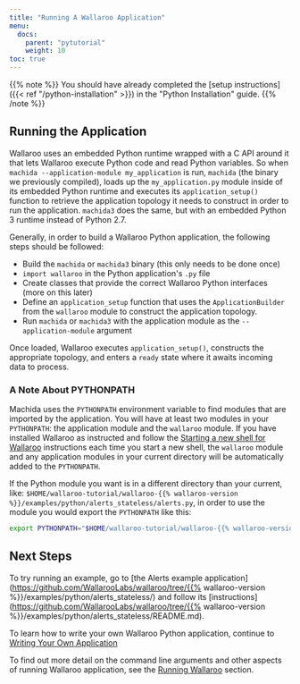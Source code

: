 ```yaml
---
title: "Running A Wallaroo Application"
menu:
  docs:
    parent: "pytutorial"
    weight: 10
toc: true
---
```

{{% note %}}
You should have already completed the [setup instructions]({{< ref "/python-installation" >}}) in the "Python Installation" guide.
{{% /note %}}

## Running the Application

Wallaroo uses an embedded Python runtime wrapped with a C API around it that lets Wallaroo execute Python code and read Python variables. So when `machida --application-module my_application` is run, `machida` (the binary we previously compiled), loads up the `my_application.py` module inside of its embedded Python runtime and executes its `application_setup()` function to retrieve the application topology it needs to construct in order to run the application. `machida3` does the same, but with an embedded Python 3 runtime instead of Python 2.7.

Generally, in order to build a Wallaroo Python application, the following steps should be followed:

* Build the `machida` or `machida3` binary (this only needs to be done once)
* `import wallaroo` in the Python application's `.py` file
* Create classes that provide the correct Wallaroo Python interfaces (more on this later)
* Define an `application_setup` function that uses the `ApplicationBuilder` from the `wallaroo` module to construct the application topology.
* Run `machida` or `machida3` with the application module as the `--application-module` argument

Once loaded, Wallaroo executes `application_setup()`, constructs the appropriate topology, and enters a `ready` state where it awaits incoming data to process.

### A Note About PYTHONPATH

Machida uses the `PYTHONPATH` environment variable to find modules that are imported by the application. You will have at least two modules in your `PYTHONPATH`: the application module and the `wallaroo` module. If you have installed Wallaroo as instructed and follow the [Starting a new shell for Wallaroo](/python-tutorial/starting-a-new-shell/) instructions each time you start a new shell, the `wallaroo` module and any application modules in your current directory will be automatically added to the `PYTHONPATH`.

If the Python module you want is in a different directory than your current, like: `$HOME/wallaroo-tutorial/wallaroo-{{% wallaroo-version %}}/examples/python/alerts_stateless/alerts.py`, in order to use the module you would export the `PYTHONPATH` like this:

```bash
export PYTHONPATH="$HOME/wallaroo-tutorial/wallaroo-{{% wallaroo-version %}}/examples/python/alerts_stateless:$PYTHONPATH"
```

## Next Steps

To try running an example, go to [the Alerts example application](https://github.com/WallarooLabs/wallaroo/tree/{{% wallaroo-version %}}/examples/python/alerts_stateless/) and follow its [instructions](https://github.com/WallarooLabs/wallaroo/tree/{{% wallaroo-version %}}/examples/python/alerts_stateless/README.md).

To learn how to write your own Wallaroo Python application, continue to [Writing Your Own Application](/python-tutorial/writing-your-own-application/)

To find out more detail on the command line arguments and other aspects of running Wallaroo application, see the [Running Wallaroo](/operators-manual/running-wallaroo/) section.
